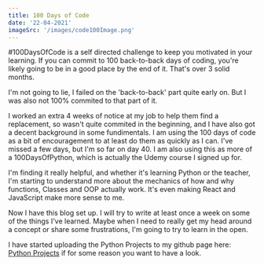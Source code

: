 ```yaml
---
title: 100 Days of Code
date: '22-04-2021'
imageSrc: '/images/code100Image.png'
---
```


#100DaysOfCode is a self directed challenge to keep you motivated in your learning. If you can commit to 100 back-to-back days of coding, you're likely going to be in a good place by the end of it. That's over 3 solid months.

I'm not going to lie, I failed on the 'back-to-back' part quite early on. But I was also not 100% commited to that part of it.

I worked an extra 4 weeks of notice at my job to help them find a replacement, so wasn't quite commited in the beginning, and I have also got a decent background in some fundimentals. I am using the 100 days of code as a bit of encouragement to at least do them as quickly as I can. I've missed a few days, but I'm so far on day 40. I am also using this as more of a 100DaysOfPython, which is actually the Udemy course I signed up for.

I'm finding it really helpful, and whether it's learning Python or the teacher, I'm starting to understand more about the mechanics of how and why functions, Classes and OOP actually work. It's even making React and JavaScript make more sense to me.

Now I have this blog set up. I will try to write at least once a week on some of the things I've learned. Maybe when I need to really get my head around a concept or share some frustrations, I'm going to try to learn in the open.

I have started uploading the Python Projects to my github page here: <a href='https://github.com/and-why/PythonProjects'>Python Projects</a> if for some reason you want to have a look.

